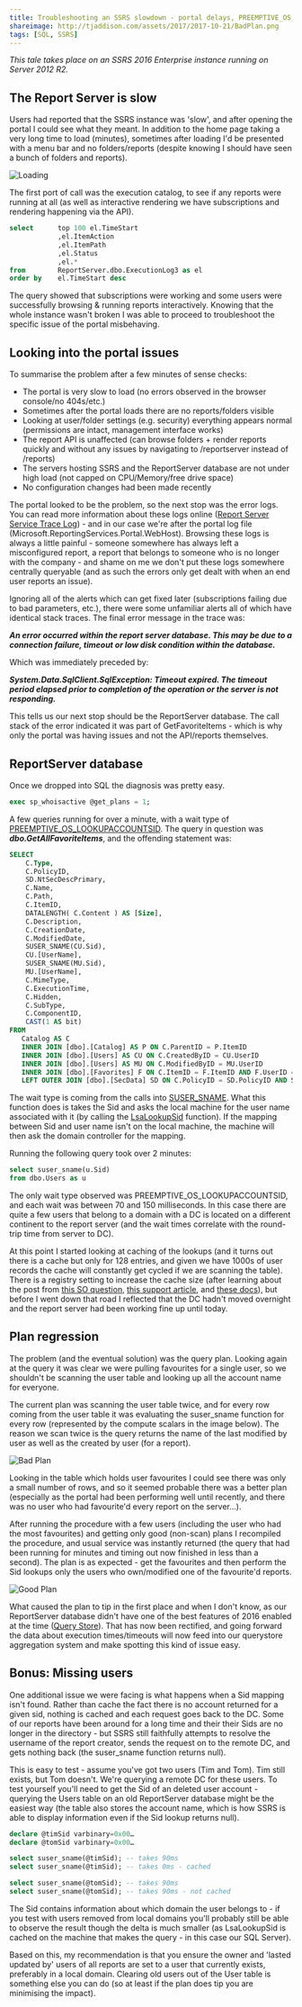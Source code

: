 ```yaml
---
title: Troubleshooting an SSRS slowdown - portal delays, PREEMPTIVE_OS_LOOKUPACCOUNTSID, and bad plans
shareimage: http://tjaddison.com/assets/2017/2017-10-21/BadPlan.png
tags: [SQL, SSRS]
---
```


_This tale takes place on an SSRS 2016 Enterprise instance running on Server 2012 R2._

## The Report Server is slow

Users had reported that the SSRS instance was 'slow', and after opening the portal I could see what they meant. In addition to the home page taking a very long time to load (minutes), sometimes after loading I'd be presented with a menu bar and no folders/reports (despite knowing I should have seen a bunch of folders and reports).

![Loading](/assets/2017/2017-10-21/Loading.png)

The first port of call was the execution catalog, to see if any reports were running at all (as well as interactive rendering we have subscriptions and rendering happening via the API).

```sql
select      top 100 el.TimeStart
            ,el.ItemAction
            ,el.ItemPath
            ,el.Status
            ,el.*
from        ReportServer.dbo.ExecutionLog3 as el
order by    el.TimeStart desc
```

The query showed that subscriptions were working and some users were successfully browsing & running reports interactively. Knowing that the whole instance wasn't broken I was able to proceed to troubleshoot the specific issue of the portal misbehaving.

<!--more-->

## Looking into the portal issues

To summarise the problem after a few minutes of sense checks:

- The portal is very slow to load (no errors observed in the browser console/no 404s/etc.)
- Sometimes after the portal loads there are no reports/folders visible
- Looking at user/folder settings (e.g. security) everything appears normal (permissions are intact, management interface works)
- The report API is unaffected (can browse folders + render reports quickly and without any issues by navigating to /reportserver instead of /reports)
- The servers hosting SSRS and the ReportServer database are not under high load (not capped on CPU/Memory/free drive space)
- No configuration changes had been made recently

The portal looked to be the problem, so the next stop was the error logs. You can read more information about these logs online ([Report Server Service Trace Log](https://docs.microsoft.com/en-us/sql/reporting-services/report-server/report-server-service-trace-log)) - and in our case we're after the portal log file (Microsoft.ReportingServices.Portal.WebHost). Browsing these logs is always a little painful - someone somewhere has always left a misconfigured report, a report that belongs to someone who is no longer with the company - and shame on me we don't put these logs somewhere centrally queryable (and as such the errors only get dealt with when an end user reports an issue).

Ignoring all of the alerts which can get fixed later (subscriptions failing due to bad parameters, etc.), there were some unfamiliar alerts all of which have identical stack traces. The final error message in the trace was:

**_An error occurred within the report server database. This may be due to a connection failure, timeout or low disk condition within the database._**

Which was immediately preceded by:

**_System.Data.SqlClient.SqlException: Timeout expired. The timeout period elapsed prior to completion of the operation or the server is not responding._**

This tells us our next stop should be the ReportServer database. The call stack of the error indicated it was part of GetFavoriteItems - which is why only the portal was having issues and not the API/reports themselves.

## ReportServer database

Once we dropped into SQL the diagnosis was pretty easy.

```sql
exec sp_whoisactive @get_plans = 1;
```

A few queries running for over a minute, with a wait type of [PREEMPTIVE_OS_LOOKUPACCOUNTSID](https://www.sqlskills.com/help/waits/preemptive_os_lookupaccountsid/). The query in question was **_dbo.GetAllFavoriteItems_**, and the offending statement was:

```sql
SELECT
    C.Type,
    C.PolicyID,
    SD.NtSecDescPrimary,
    C.Name,
    C.Path,
    C.ItemID,
    DATALENGTH( C.Content ) AS [Size],
    C.Description,
    C.CreationDate,
    C.ModifiedDate,
    SUSER_SNAME(CU.Sid),
    CU.[UserName],
    SUSER_SNAME(MU.Sid),
    MU.[UserName],
    C.MimeType,
    C.ExecutionTime,
    C.Hidden,
    C.SubType,
    C.ComponentID,
    CAST(1 AS bit)
FROM
   Catalog AS C
   INNER JOIN [dbo].[Catalog] AS P ON C.ParentID = P.ItemID
   INNER JOIN [dbo].[Users] AS CU ON C.CreatedByID = CU.UserID
   INNER JOIN [dbo].[Users] AS MU ON C.ModifiedByID = MU.UserID
   INNER JOIN [dbo].[Favorites] F ON C.ItemID = F.ItemID AND F.UserID = @UserID
   LEFT OUTER JOIN [dbo].[SecData] SD ON C.PolicyID = SD.PolicyID AND SD.AuthType = @AuthType
```

The wait type is coming from the calls into [SUSER_SNAME](https://docs.microsoft.com/en-us/sql/t-sql/functions/suser-sname-transact-sql). What this function does is takes the Sid and asks the local machine for the user name associated with it (by calling the [LsaLookupSid](<https://technet.microsoft.com/en-us/library/ff428139(v=ws.10).aspx#BKMK_LsaLookupSIDs>) function). If the mapping between Sid and user name isn't on the local machine, the machine will then ask the domain controller for the mapping.

Running the following query took over 2 minutes:

```sql
select suser_sname(u.Sid)
from dbo.Users as u
```

The only wait type observed was PREEMPTIVE_OS_LOOKUPACCOUNTSID, and each wait was between 70 and 150 milliseconds. In this case there are quite a few users that belong to a domain with a DC is located on a different continent to the report server (and the wait times correlate with the round-trip time from server to DC).

At this point I started looking at caching of the lookups (and it turns out there is a cache but only for 128 entries, and given we have 1000s of user records the cache will constantly get cycled if we are scanning the table). There is a registry setting to increase the cache size (after learning about the post from [this SO question](https://stackoverflow.com/questions/31969101/ssrs-users-table), [this support article](https://support.microsoft.com/en-us/help/946358/the-lsalookupsids-function-may-return-the-old-user-name-instead-of-the), and [these docs](https://msdn.microsoft.com/en-us/library/ms721799.aspx)), but before I went down that road I reflected that the DC hadn't moved overnight and the report server had been working fine up until today.

## Plan regression

The problem (and the eventual solution) was the query plan. Looking again at the query it was clear we were pulling favourites for a single user, so we shouldn't be scanning the user table and looking up all the account name for everyone.

The current plan was scanning the user table twice, and for every row coming from the user table it was evaluating the suser_sname function for every row (represented by the compute scalars in the image below). The reason we scan twice is the query returns the name of the last modified by user as well as the created by user (for a report).

![Bad Plan](/assets/2017/2017-10-21/BadPlan.png)

Looking in the table which holds user favourites I could see there was only a small number of rows, and so it seemed probable there was a better plan (especially as the portal had been performing well until recently, and there was no user who had favourite'd every report on the server…).

After running the procedure with a few users (including the user who had the most favourites) and getting only good (non-scan) plans I recompiled the procedure, and usual service was instantly returned (the query that had been running for minutes and timing out now finished in less than a second). The plan is as expected - get the favourites and then perform the Sid lookups only the users who own/modified one of the favourite'd reports.

![Good Plan](/assets/2017/2017-10-21/GoodPlan.png)

What caused the plan to tip in the first place and when I don't know, as our ReportServer database didn't have one of the best features of 2016 enabled at the time ([Query Store](https://docs.microsoft.com/en-us/sql/relational-databases/performance/monitoring-performance-by-using-the-query-store)). That has now been rectified, and going forward the data about execution times/timeouts will now feed into our querystore aggregation system and make spotting this kind of issue easy.

## Bonus: Missing users

One additional issue we were facing is what happens when a Sid mapping isn't found. Rather than cache the fact there is no account returned for a given sid, nothing is cached and each request goes back to the DC. Some of our reports have been around for a long time and their their Sids are no longer in the directory - but SSRS still faithfully attempts to resolve the username of the report creator, sends the request on to the remote DC, and gets nothing back (the suser_sname function returns null).

This is easy to test - assume you've got two users (Tim and Tom). Tim still exists, but Tom doesn't. We're querying a remote DC for these users. To test yourself you'll need to get the Sid of an deleted user account - querying the Users table on an old ReportServer database might be the easiest way (the table also stores the account name, which is how SSRS is able to display information even if the Sid lookup returns null).

```sql
declare @timSid varbinary=0x00…
declare @tomSid varbinary=0x00…

select suser_sname(@timSid); -- takes 90ms
select suser_sname(@timSid); -- takes 0ms - cached

select suser_sname(@tomSid); -- takes 90ms
select suser_sname(@tomSid); -- takes 90ms - not cached
```

The Sid contains information about which domain the user belongs to - if you test with users removed from local domains you'll probably still be able to observe the result though the delta is much smaller (as LsaLookupSid is cached on the machine that makes the query - in this case our SQL Server).

Based on this, my recommendation is that you ensure the owner and 'lasted updated by' users of all reports are set to a user that currently exists, preferably in a local domain. Clearing old users out of the User table is something else you can do (so at least if the plan does tip you are minimising the impact).
